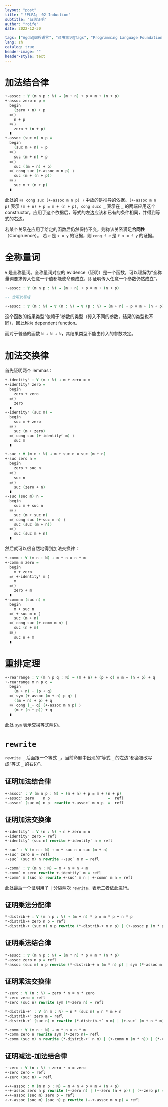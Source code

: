 ```yaml
---
layout: "post"
title: "「PLFA」 02 Induction"
subtitle: "归纳证明"
author: "roife"
date: 2022-12-30

tags: ["Agda@编程语言", "读书笔记@Tags", "Programming Language Foundations in Agda@读书笔记", "Dependent Type@程序语言理论", "形式化验证@程序语言理论", "类型系统@程序语言理论", "程序语言理论@Tags"]
lang: zh
catalog: true
header-image: ""
header-style: text
---
```


# 加法结合律

```agda
+-assoc : ∀ (m n p : ℕ) → (m + n) + p ≡ m + (n + p)
+-assoc zero n p =
  begin
    (zero + n) + p
  ≡⟨⟩
    n + p
  ≡⟨⟩
    zero + (n + p)
  ∎
+-assoc (suc m) n p =
  begin
    (suc m + n) + p
  ≡⟨⟩
    suc (m + n) + p
  ≡⟨⟩
    suc ((m + n) + p)
  ≡⟨ cong suc (+-assoc m n p) ⟩
    suc (m + (n + p))
  ≡⟨⟩
    suc m + (n + p)
  ∎
```

此处的 `≡⟨ cong suc (+-assoc m n p) ⟩` 中放的是推导的依据。`(+-assoc m n p)` 表示 `(m + n) + p ≡ m + (n + p)`，`cong succ _` 表示在 `_` 的两端应用这个 constructor。应用了这个依据后，等式的左边应该和已有的条件相同，并得到等式的右边。

若某个关系在应用了给定的函数后仍然保持不变，则称该关系满足**合同性**（Congruence）。 若 `e` 是 `x ≡ y` 的证据，则 `cong f e` 是 `f x ≡ f y` 的证据。

# 全称量词

`∀` 是全称量词。全称量词对应的 evidence（证明）是一个函数，可以理解为“全称量词要求传入任意一个值都能使命题成立，即证明传入任意一个参数仍然成立”。

```agda
+-assoc : ∀ (m n p : ℕ) → (m + n) + p ≡ m + (n + p)

-- 也可以写成

+-assoc : ∀ (m : ℕ) → ∀ (n : ℕ) → ∀ (p : ℕ) → (m + n) + p ≡ m + (n + p)
```

这个函数的结果类型“依赖于”参数的类型（传入不同的参数，结果的类型也不同），因此称为 dependent function。

而对于普通的函数 `ℕ → ℕ → ℕ`，其结果类型不能由传入的参数决定。

# 加法交换律

首先证明两个 lemmas：

```agda
+-identityʳ : ∀ (m : ℕ) → m + zero ≡ m
+-identityʳ zero =
  begin
    zero + zero
  ≡⟨⟩
    zero
  ∎
+-identityʳ (suc m) =
  begin
    suc m + zero
  ≡⟨⟩
    suc (m + zero)
  ≡⟨ cong suc (+-identityʳ m) ⟩
    suc m
  ∎
```

```agda
+-suc : ∀ (m n : ℕ) → m + suc n ≡ suc (m + n)
+-suc zero n =
  begin
    zero + suc n
  ≡⟨⟩
    suc n
  ≡⟨⟩
    suc (zero + n)
  ∎
+-suc (suc m) n =
  begin
    suc m + suc n
  ≡⟨⟩
    suc (m + suc n)
  ≡⟨ cong suc (+-suc m n) ⟩
    suc (suc (m + n))
  ≡⟨⟩
    suc (suc m + n)
  ∎
```

然后就可以很自然地得到加法交换律：

```agda
+-comm : ∀ (m n : ℕ) → m + n ≡ n + m
+-comm m zero =
  begin
    m + zero
  ≡⟨ +-identityʳ m ⟩
    m
  ≡⟨⟩
    zero + m
  ∎
+-comm m (suc n) =
  begin
    m + suc n
  ≡⟨ +-suc m n ⟩
    suc (m + n)
  ≡⟨ cong suc (+-comm m n) ⟩
    suc (n + m)
  ≡⟨⟩
    suc n + m
  ∎
```

# 重排定理

```agda
+-rearrange : ∀ (m n p q : ℕ) → (m + n) + (p + q) ≡ m + (n + p) + q
+-rearrange m n p q =
  begin
    (m + n) + (p + q)
  ≡⟨ sym (+-assoc (m + n) p q) ⟩
    ((m + n) + p) + q
  ≡⟨ cong (_+ q) (+-assoc m n p) ⟩
    (m + (n + p)) + q
  ∎
```

此处 `sym` 表示交换等式两边。

# `rewrite`

`rewrite _` 后面跟一个等式 `_`。当前命题中出现的“等式 `_` 的左边”都会被改写成“等式 `_` 的右边”。

## 证明加法结合律

```agda
+-assoc′ : ∀ (m n p : ℕ) → (m + n) + p ≡ m + (n + p)
+-assoc′ zero    n p                          =  refl
+-assoc′ (suc m) n p  rewrite +-assoc′ m n p  =  refl
```

## 证明加法交换律

```agda
+-identity′ : ∀ (n : ℕ) → n + zero ≡ n
+-identity′ zero = refl
+-identity′ (suc n) rewrite +-identity′ n = refl

+-suc′ : ∀ (m n : ℕ) → m + suc n ≡ suc (m + n)
+-suc′ zero n = refl
+-suc′ (suc m) n rewrite +-suc′ m n = refl

+-comm′ : ∀ (m n : ℕ) → m + n ≡ n + m
+-comm′ m zero rewrite +-identity′ m = refl
+-comm′ m (suc n) rewrite +-suc′ m n | +-comm′ m n = refl
```

此处最后一个证明用了 `|` 分隔两次 `rewrite`，表示二者依此进行。

## 证明乘法分配律

```agda
*-distrib-+ : ∀ (m n p : ℕ) → (m + n) * p ≡ m * p + n * p
*-distrib-+ zero n p = refl
*-distrib-+ (suc m) n p rewrite (*-distrib-+ m n p) | (+-assoc p (m * p) (n * p)) = refl
```

## 证明乘法结合律

```agda
*-assoc : ∀ (m n p : ℕ) → (m * n) * p ≡ m * (n * p)
*-assoc zero n p = refl
*-assoc (suc m) n p rewrite (*-distrib-+ n (m * n) p) | sym (*-assoc m n p) = refl
```

## 证明乘法交换律

```agda
*-zero : ∀ (n : ℕ) → zero * n ≡ n * zero
*-zero zero = refl
*-zero (suc n) rewrite sym (*-zero n) = refl

*-distrib-+′ : ∀ (n m : ℕ) → n * (suc m) ≡ n * m + n
*-distrib-+′ zero m = refl
*-distrib-+′ (suc n) m rewrite (*-distrib-+′ n m) | (+-suc′ (m + n * m) n) | (+-assoc m (n * m) n) = refl

*-comm : ∀ (m n : ℕ) → m * n ≡ n * m
*-comm zero n rewrite sym (*-zero n)= refl
*-comm (suc m) n rewrite (*-distrib-+′ n m) | (+-comm n (m * n)) | (*-comm m n) = refl
```

## 证明减法-加法结合律

```agda
∸-zero : ∀ (n : ℕ) → zero ∸ n ≡ zero
∸-zero zero = refl
∸-zero (suc n) = refl

∸-+-assoc : ∀ (m n p : ℕ) → m ∸ n ∸ p ≡ m ∸ (n + p)
∸-+-assoc zero n p rewrite (∸-zero n) | (∸-zero (n + p)) | (∸-zero p) = refl
∸-+-assoc (suc m) zero p = refl
∸-+-assoc (suc m) (suc n) p rewrite (∸-+-assoc m n p) = refl
```

